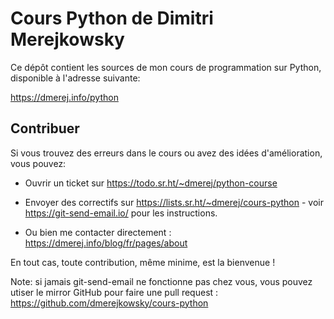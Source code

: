 # Cours Python de Dimitri Merejkowsky

Ce dépôt contient les sources de mon cours de programmation sur Python, disponible
à l'adresse suivante:

https://dmerej.info/python

## Contribuer

Si vous trouvez des erreurs dans le cours ou avez des idées d'amélioration, vous pouvez:

* Ouvrir un ticket sur https://todo.sr.ht/~dmerej/python-course

* Envoyer des correctifs sur https://lists.sr.ht/~dmerej/cours-python -
  voir https://git-send-email.io/ pour les instructions.

* Ou bien me contacter directement : https://dmerej.info/blog/fr/pages/about

En tout cas, toute contribution, même minime, est la bienvenue !

Note: si jamais git-send-email ne fonctionne pas chez vous, vous pouvez utiser le mirror GitHub pour faire une pull request : https://github.com/dmerejkowsky/cours-python

